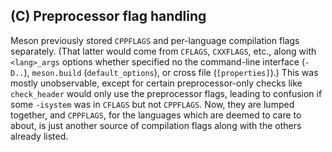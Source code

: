 ## (C) Preprocessor flag handling

Meson previously stored `CPPFLAGS` and per-language compilation flags
separately. (That latter would come from `CFLAGS`, `CXXFLAGS`, etc., along with
`<lang>_args` options whether specified no the command-line interface (`-D..`),
`meson.build` (`default_options`), or cross file (`[properties]`).) This was
mostly unobservable, except for certain preprocessor-only checks like
`check_header` would only use the preprocessor flags, leading to confusion if
some `-isystem` was in `CFLAGS` but not `CPPFLAGS`. Now, they are lumped
together, and `CPPFLAGS`, for the languages which are deemed to care to about,
is just another source of compilation flags along with the others already
listed.

